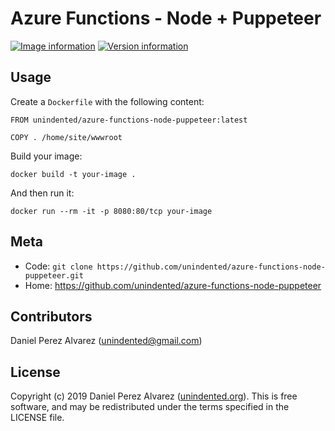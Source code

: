 # Azure Functions - Node + Puppeteer

[![Image information](https://images.microbadger.com/badges/image/unindented/azure-functions-node-puppeteer.svg)](https://microbadger.com/images/unindented/azure-functions-node-puppeteer) [![Version information](https://images.microbadger.com/badges/version/unindented/azure-functions-node-puppeteer.svg)](https://microbadger.com/images/unindented/azure-functions-node-puppeteer)

## Usage

Create a `Dockerfile` with the following content:

```
FROM unindented/azure-functions-node-puppeteer:latest

COPY . /home/site/wwwroot
```

Build your image:

```
docker build -t your-image .
```

And then run it:

```
docker run --rm -it -p 8080:80/tcp your-image
```

## Meta

- Code: `git clone https://github.com/unindented/azure-functions-node-puppeteer.git`
- Home: <https://github.com/unindented/azure-functions-node-puppeteer>

## Contributors

Daniel Perez Alvarez ([unindented@gmail.com](mailto:unindented@gmail.com))

## License

Copyright (c) 2019 Daniel Perez Alvarez ([unindented.org](https://unindented.org/)). This is free software, and may be redistributed under the terms specified in the LICENSE file.
